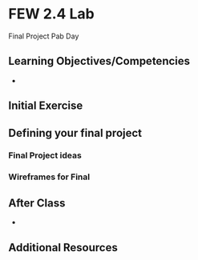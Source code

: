 # FEW 2.4 Lab

Final Project Pab Day

## Learning Objectives/Competencies

- 

## Initial Exercise


## Defining your final project


### Final Project ideas

 

### Wireframes for Final


## After Class

- 

## Additional Resources
